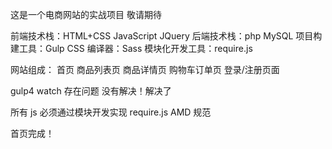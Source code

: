这是一个电商网站的实战项目 敬请期待

前端技术栈：HTML+CSS JavaScript JQuery
后端技术栈：php MySQL
项目构建工具：Gulp
CSS 编译器：Sass
模块化开发工具：require.js

网站组成：
首页
商品列表页
商品详情页
购物车订单页
登录/注册页面

gulp4 watch 存在问题 没有解决！解决了

所有 js 必须通过模块开发实现 require.js AMD 规范

首页完成！
